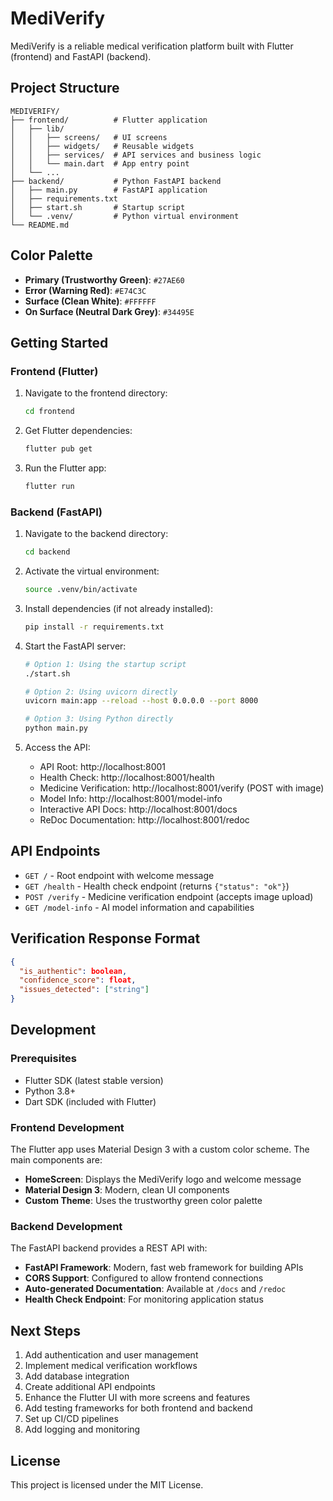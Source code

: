 # MediVerify

MediVerify is a reliable medical verification platform built with Flutter (frontend) and FastAPI (backend).

## Project Structure

```
MEDIVERIFY/
├── frontend/          # Flutter application
│   ├── lib/
│   │   ├── screens/   # UI screens
│   │   ├── widgets/   # Reusable widgets
│   │   ├── services/  # API services and business logic
│   │   └── main.dart  # App entry point
│   └── ...
├── backend/           # Python FastAPI backend
│   ├── main.py        # FastAPI application
│   ├── requirements.txt
│   ├── start.sh       # Startup script
│   └── .venv/         # Python virtual environment
└── README.md
```

## Color Palette

- **Primary (Trustworthy Green)**: `#27AE60`
- **Error (Warning Red)**: `#E74C3C`
- **Surface (Clean White)**: `#FFFFFF`
- **On Surface (Neutral Dark Grey)**: `#34495E`

## Getting Started

### Frontend (Flutter)

1. Navigate to the frontend directory:
   ```bash
   cd frontend
   ```

2. Get Flutter dependencies:
   ```bash
   flutter pub get
   ```

3. Run the Flutter app:
   ```bash
   flutter run
   ```

### Backend (FastAPI)

1. Navigate to the backend directory:
   ```bash
   cd backend
   ```

2. Activate the virtual environment:
   ```bash
   source .venv/bin/activate
   ```

3. Install dependencies (if not already installed):
   ```bash
   pip install -r requirements.txt
   ```

4. Start the FastAPI server:
   ```bash
   # Option 1: Using the startup script
   ./start.sh
   
   # Option 2: Using uvicorn directly
   uvicorn main:app --reload --host 0.0.0.0 --port 8000
   
   # Option 3: Using Python directly
   python main.py
   ```

5. Access the API:
   - API Root: http://localhost:8001
   - Health Check: http://localhost:8001/health
   - Medicine Verification: http://localhost:8001/verify (POST with image)
   - Model Info: http://localhost:8001/model-info
   - Interactive API Docs: http://localhost:8001/docs
   - ReDoc Documentation: http://localhost:8001/redoc

## API Endpoints

- `GET /` - Root endpoint with welcome message
- `GET /health` - Health check endpoint (returns `{"status": "ok"}`)
- `POST /verify` - Medicine verification endpoint (accepts image upload)
- `GET /model-info` - AI model information and capabilities

## Verification Response Format
```json
{
  "is_authentic": boolean,
  "confidence_score": float,
  "issues_detected": ["string"]
}
```

## Development

### Prerequisites

- Flutter SDK (latest stable version)
- Python 3.8+ 
- Dart SDK (included with Flutter)

### Frontend Development

The Flutter app uses Material Design 3 with a custom color scheme. The main components are:

- **HomeScreen**: Displays the MediVerify logo and welcome message
- **Material Design 3**: Modern, clean UI components
- **Custom Theme**: Uses the trustworthy green color palette

### Backend Development

The FastAPI backend provides a REST API with:

- **FastAPI Framework**: Modern, fast web framework for building APIs
- **CORS Support**: Configured to allow frontend connections
- **Auto-generated Documentation**: Available at `/docs` and `/redoc`
- **Health Check Endpoint**: For monitoring application status

## Next Steps

1. Add authentication and user management
2. Implement medical verification workflows
3. Add database integration
4. Create additional API endpoints
5. Enhance the Flutter UI with more screens and features
6. Add testing frameworks for both frontend and backend
7. Set up CI/CD pipelines
8. Add logging and monitoring

## License

This project is licensed under the MIT License.